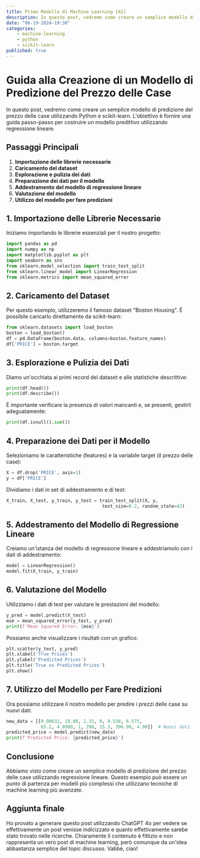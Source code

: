 ```yaml
---
title: Primo Modello di Machine Learning [AI]
description: In questo post, vedremo come creare un semplice modello di predizione del prezzo delle case utilizzando Python e scikit-learn. L'obiettivo è fornire una guida passo-passo per costruire un modello predittivo utilizzando regressione lineare.
date: "06-19-2024-19:30"
categories: 
    - machine-learning
    - python
    - scikit-learn
published: true
---
```


# Guida alla Creazione di un Modello di Predizione del Prezzo delle Case

In questo post, vedremo come creare un semplice modello di predizione del prezzo delle case utilizzando Python e scikit-learn. L'obiettivo è fornire una guida passo-passo per costruire un modello predittivo utilizzando regressione lineare.

## Passaggi Principali

1. **Importazione delle librerie necessarie**
2. **Caricamento del dataset**
3. **Esplorazione e pulizia dei dati**
4. **Preparazione dei dati per il modello**
5. **Addestramento del modello di regressione lineare**
6. **Valutazione del modello**
7. **Utilizzo del modello per fare predizioni**

## 1. Importazione delle Librerie Necessarie

Iniziamo importando le librerie essenziali per il nostro progetto:

```python
import pandas as pd
import numpy as np
import matplotlib.pyplot as plt
import seaborn as sns
from sklearn.model_selection import train_test_split
from sklearn.linear_model import LinearRegression
from sklearn.metrics import mean_squared_error
```

## 2. Caricamento del Dataset

Per questo esempio, utilizzeremo il famoso dataset "Boston Housing". È possibile caricarlo direttamente da scikit-learn:

```python
from sklearn.datasets import load_boston
boston = load_boston()
df = pd.DataFrame(boston.data, columns=boston.feature_names)
df['PRICE'] = boston.target
```

## 3. Esplorazione e Pulizia dei Dati

Diamo un'occhiata ai primi record del dataset e alle statistiche descrittive:

```python
print(df.head())
print(df.describe())
```

È importante verificare la presenza di valori mancanti e, se presenti, gestirli adeguatamente:

```python
print(df.isnull().sum())
```

## 4. Preparazione dei Dati per il Modello

Selezioniamo le caratteristiche (features) e la variabile target (il prezzo delle case):

```python
X = df.drop('PRICE', axis=1)
y = df['PRICE']
```

Dividiamo i dati in set di addestramento e di test:

```python
X_train, X_test, y_train, y_test = train_test_split(X, y, 
                                    test_size=0.2, random_state=42)
```

## 5. Addestramento del Modello di Regressione Lineare

Creiamo un'istanza del modello di regressione lineare e addestriamolo con i dati di addestramento:

```python
model = LinearRegression()
model.fit(X_train, y_train)
```

## 6. Valutazione del Modello

Utilizziamo i dati di test per valutare le prestazioni del modello:

```python
y_pred = model.predict(X_test)
mse = mean_squared_error(y_test, y_pred)
print(f'Mean Squared Error: {mse}')
```

Possiamo anche visualizzare i risultati con un grafico:

```python
plt.scatter(y_test, y_pred)
plt.xlabel('True Prices')
plt.ylabel('Predicted Prices')
plt.title('True vs Predicted Prices')
plt.show()
```

## 7. Utilizzo del Modello per Fare Predizioni

Ora possiamo utilizzare il nostro modello per predire i prezzi delle case su nuovi dati:

```python
new_data = [[0.00632, 18.00, 2.31, 0, 0.538, 6.575,
             65.2, 4.0900, 1, 296, 15.3, 396.90, 4.98]]  # Nuovi dati
predicted_price = model.predict(new_data)
print(f'Predicted Price: {predicted_price}')
```

## Conclusione

Abbiamo visto come creare un semplice modello di predizione del prezzo delle case utilizzando regressione lineare. Questo esempio può essere un punto di partenza per modelli più complessi che utilizzano tecniche di machine learning più avanzate.

## Aggiunta finale

Ho provato a generare questo post utilizzando ChatGPT 4o per vedere se effettivamente un post venisse indicizzato e quanto effettivamente sarebe stato trovato nelle ricerche. Chiaramente il contenuto è fittizio e non rappresenta un vero post di machine learning, però comunque da un'idea abbastanza semplice del topic discusso. Vabbè, ciao!

